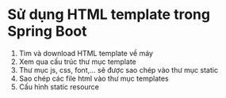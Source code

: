 # Sử dụng HTML template trong Spring Boot

1. Tìm và download HTML template về máy
2. Xem qua cấu trúc thư mục template
3. Thư mục js, css, font,... sẽ được sao chép vào thư mục static
4. Sao chép các file html vào thư mục templates
5. Cấu hình static resource